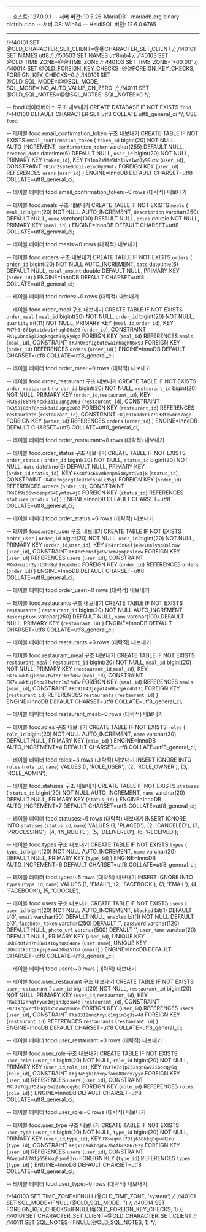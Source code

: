 -- --------------------------------------------------------
-- 호스트:                          127.0.0.1
-- 서버 버전:                        10.5.26-MariaDB - mariadb.org binary distribution
-- 서버 OS:                        Win64
-- HeidiSQL 버전:                  12.6.0.6765
-- --------------------------------------------------------

/*!40101 SET @OLD_CHARACTER_SET_CLIENT=@@CHARACTER_SET_CLIENT */;
/*!40101 SET NAMES utf8 */;
/*!50503 SET NAMES utf8mb4 */;
/*!40103 SET @OLD_TIME_ZONE=@@TIME_ZONE */;
/*!40103 SET TIME_ZONE='+00:00' */;
/*!40014 SET @OLD_FOREIGN_KEY_CHECKS=@@FOREIGN_KEY_CHECKS, FOREIGN_KEY_CHECKS=0 */;
/*!40101 SET @OLD_SQL_MODE=@@SQL_MODE, SQL_MODE='NO_AUTO_VALUE_ON_ZERO' */;
/*!40111 SET @OLD_SQL_NOTES=@@SQL_NOTES, SQL_NOTES=0 */;


-- food 데이터베이스 구조 내보내기
CREATE DATABASE IF NOT EXISTS `food` /*!40100 DEFAULT CHARACTER SET utf8 COLLATE utf8_general_ci */;
USE `food`;

-- 테이블 food.email_confirmation_token 구조 내보내기
CREATE TABLE IF NOT EXISTS `email_confirmation_token` (
  `token_id` bigint(20) NOT NULL AUTO_INCREMENT,
  `confirmation_token` varchar(255) DEFAULT NULL,
  `created_date` datetime(6) DEFAULT NULL,
  `user_id` bigint(20) NOT NULL,
  PRIMARY KEY (`token_id`),
  KEY `FK1nn2s9fe9dn1ive1wd0y99utv` (`user_id`),
  CONSTRAINT `FK1nn2s9fe9dn1ive1wd0y99utv` FOREIGN KEY (`user_id`) REFERENCES `users` (`user_id`)
) ENGINE=InnoDB DEFAULT CHARSET=utf8 COLLATE=utf8_general_ci;

-- 테이블 데이터 food.email_confirmation_token:~0 rows (대략적) 내보내기

-- 테이블 food.meals 구조 내보내기
CREATE TABLE IF NOT EXISTS `meals` (
  `meal_id` bigint(20) NOT NULL AUTO_INCREMENT,
  `description` varchar(250) DEFAULT NULL,
  `name` varchar(100) DEFAULT NULL,
  `price` double NOT NULL,
  PRIMARY KEY (`meal_id`)
) ENGINE=InnoDB DEFAULT CHARSET=utf8 COLLATE=utf8_general_ci;

-- 테이블 데이터 food.meals:~0 rows (대략적) 내보내기

-- 테이블 food.orders 구조 내보내기
CREATE TABLE IF NOT EXISTS `orders` (
  `order_id` bigint(20) NOT NULL AUTO_INCREMENT,
  `date` datetime(6) DEFAULT NULL,
  `total_amount` double DEFAULT NULL,
  PRIMARY KEY (`order_id`)
) ENGINE=InnoDB DEFAULT CHARSET=utf8 COLLATE=utf8_general_ci;

-- 테이블 데이터 food.orders:~0 rows (대략적) 내보내기

-- 테이블 food.order_meal 구조 내보내기
CREATE TABLE IF NOT EXISTS `order_meal` (
  `meal_id` bigint(20) NOT NULL,
  `order_id` bigint(20) NOT NULL,
  `quantity` int(11) NOT NULL,
  PRIMARY KEY (`meal_id`,`order_id`),
  KEY `FK7h0r8f1gtutdwa1rhagh06x93` (`order_id`),
  CONSTRAINT `FK1yvbno5g32ogkngct94y8y0gd` FOREIGN KEY (`meal_id`) REFERENCES `meals` (`meal_id`),
  CONSTRAINT `FK7h0r8f1gtutdwa1rhagh06x93` FOREIGN KEY (`order_id`) REFERENCES `orders` (`order_id`)
) ENGINE=InnoDB DEFAULT CHARSET=utf8 COLLATE=utf8_general_ci;

-- 테이블 데이터 food.order_meal:~0 rows (대략적) 내보내기

-- 테이블 food.order_restaurant 구조 내보내기
CREATE TABLE IF NOT EXISTS `order_restaurant` (
  `order_id` bigint(20) NOT NULL,
  `restaurant_id` bigint(20) NOT NULL,
  PRIMARY KEY (`order_id`,`restaurant_id`),
  KEY `FK358j86h78ncxk3ai0ugng2063` (`restaurant_id`),
  CONSTRAINT `FK358j86h78ncxk3ai0ugng2063` FOREIGN KEY (`restaurant_id`) REFERENCES `restaurants` (`restaurant_id`),
  CONSTRAINT `FKjp01o1dxni77938fqwnnh7agp` FOREIGN KEY (`order_id`) REFERENCES `orders` (`order_id`)
) ENGINE=InnoDB DEFAULT CHARSET=utf8 COLLATE=utf8_general_ci;

-- 테이블 데이터 food.order_restaurant:~0 rows (대략적) 내보내기

-- 테이블 food.order_status 구조 내보내기
CREATE TABLE IF NOT EXISTS `order_status` (
  `order_id` bigint(20) NOT NULL,
  `status_id` bigint(20) NOT NULL,
  `date` datetime(6) DEFAULT NULL,
  PRIMARY KEY (`order_id`,`status_id`),
  KEY `FKs8f9s66vmbenpm548ymtiw4j8` (`status_id`),
  CONSTRAINT `FK48efngdcgl1e9tkfbcalk35gl` FOREIGN KEY (`order_id`) REFERENCES `orders` (`order_id`),
  CONSTRAINT `FKs8f9s66vmbenpm548ymtiw4j8` FOREIGN KEY (`status_id`) REFERENCES `statuses` (`status_id`)
) ENGINE=InnoDB DEFAULT CHARSET=utf8 COLLATE=utf8_general_ci;

-- 테이블 데이터 food.order_status:~0 rows (대략적) 내보내기

-- 테이블 food.order_user 구조 내보내기
CREATE TABLE IF NOT EXISTS `order_user` (
  `order_id` bigint(20) NOT NULL,
  `user_id` bigint(20) NOT NULL,
  PRIMARY KEY (`order_id`,`user_id`),
  KEY `FK4rr5n6sfje9w1em7ynp8slrow` (`user_id`),
  CONSTRAINT `FK4rr5n6sfje9w1em7ynp8slrow` FOREIGN KEY (`user_id`) REFERENCES `users` (`user_id`),
  CONSTRAINT `FKm7muior2ynl30n8qh9yqembso` FOREIGN KEY (`order_id`) REFERENCES `orders` (`order_id`)
) ENGINE=InnoDB DEFAULT CHARSET=utf8 COLLATE=utf8_general_ci;

-- 테이블 데이터 food.order_user:~0 rows (대략적) 내보내기

-- 테이블 food.restaurants 구조 내보내기
CREATE TABLE IF NOT EXISTS `restaurants` (
  `restaurant_id` bigint(20) NOT NULL AUTO_INCREMENT,
  `description` varchar(250) DEFAULT NULL,
  `name` varchar(100) DEFAULT NULL,
  PRIMARY KEY (`restaurant_id`)
) ENGINE=InnoDB DEFAULT CHARSET=utf8 COLLATE=utf8_general_ci;

-- 테이블 데이터 food.restaurants:~0 rows (대략적) 내보내기

-- 테이블 food.restaurant_meal 구조 내보내기
CREATE TABLE IF NOT EXISTS `restaurant_meal` (
  `restaurant_id` bigint(20) NOT NULL,
  `meal_id` bigint(20) NOT NULL,
  PRIMARY KEY (`restaurant_id`,`meal_id`),
  KEY `FK7xuwktuj8npc7twfdr1m3fu8w` (`meal_id`),
  CONSTRAINT `FK7xuwktuj8npc7twfdr1m3fu8w` FOREIGN KEY (`meal_id`) REFERENCES `meals` (`meal_id`),
  CONSTRAINT `FKb91043jejuf4v06v1pkndhf71` FOREIGN KEY (`restaurant_id`) REFERENCES `restaurants` (`restaurant_id`)
) ENGINE=InnoDB DEFAULT CHARSET=utf8 COLLATE=utf8_general_ci;

-- 테이블 데이터 food.restaurant_meal:~0 rows (대략적) 내보내기

-- 테이블 food.roles 구조 내보내기
CREATE TABLE IF NOT EXISTS `roles` (
  `role_id` bigint(20) NOT NULL AUTO_INCREMENT,
  `name` varchar(20) DEFAULT NULL,
  PRIMARY KEY (`role_id`)
) ENGINE=InnoDB AUTO_INCREMENT=4 DEFAULT CHARSET=utf8 COLLATE=utf8_general_ci;

-- 테이블 데이터 food.roles:~3 rows (대략적) 내보내기
INSERT IGNORE INTO `roles` (`role_id`, `name`) VALUES
	(1, 'ROLE_USER'),
	(2, 'ROLE_OWNER'),
	(3, 'ROLE_ADMIN');

-- 테이블 food.statuses 구조 내보내기
CREATE TABLE IF NOT EXISTS `statuses` (
  `status_id` bigint(20) NOT NULL AUTO_INCREMENT,
  `name` varchar(20) DEFAULT NULL,
  PRIMARY KEY (`status_id`)
) ENGINE=InnoDB AUTO_INCREMENT=7 DEFAULT CHARSET=utf8 COLLATE=utf8_general_ci;

-- 테이블 데이터 food.statuses:~6 rows (대략적) 내보내기
INSERT IGNORE INTO `statuses` (`status_id`, `name`) VALUES
	(1, 'PLACED'),
	(2, 'CANCELED'),
	(3, 'PROCESSING'),
	(4, 'IN_ROUTE'),
	(5, 'DELIVERED'),
	(6, 'RECEIVED');

-- 테이블 food.types 구조 내보내기
CREATE TABLE IF NOT EXISTS `types` (
  `type_id` bigint(20) NOT NULL AUTO_INCREMENT,
  `name` varchar(20) DEFAULT NULL,
  PRIMARY KEY (`type_id`)
) ENGINE=InnoDB AUTO_INCREMENT=6 DEFAULT CHARSET=utf8 COLLATE=utf8_general_ci;

-- 테이블 데이터 food.types:~5 rows (대략적) 내보내기
INSERT IGNORE INTO `types` (`type_id`, `name`) VALUES
	(1, 'EMAIL'),
	(2, 'FACEBOOK'),
	(3, 'EMAIL'),
	(4, 'FACEBOOK'),
	(5, 'GOOGLE');

-- 테이블 food.users 구조 내보내기
CREATE TABLE IF NOT EXISTS `users` (
  `user_id` bigint(20) NOT NULL AUTO_INCREMENT,
  `blocked` bit(1) DEFAULT b'0',
  `email` varchar(50) DEFAULT NULL,
  `enabled` bit(1) NOT NULL DEFAULT b'0',
  `facebook_token` varchar(250) DEFAULT '',
  `password` varchar(120) DEFAULT NULL,
  `photo_url` varchar(500) DEFAULT '',
  `user_name` varchar(20) DEFAULT NULL,
  PRIMARY KEY (`user_id`),
  UNIQUE KEY `UKk8d0f2n7n88w1a16yhua64onx` (`user_name`),
  UNIQUE KEY `UK6dotkott2kjsp8vw4d0m25fb7` (`email`)
) ENGINE=InnoDB DEFAULT CHARSET=utf8 COLLATE=utf8_general_ci;

-- 테이블 데이터 food.users:~0 rows (대략적) 내보내기

-- 테이블 food.user_restaurant 구조 내보내기
CREATE TABLE IF NOT EXISTS `user_restaurant` (
  `user_id` bigint(20) NOT NULL,
  `restaurant_id` bigint(20) NOT NULL,
  PRIMARY KEY (`user_id`,`restaurant_id`),
  KEY `FKa8312nnqfryuc1mjin3g3sw4d` (`restaurant_id`),
  CONSTRAINT `FK71krgv2rfl0qimx5cvwqmvuo8` FOREIGN KEY (`user_id`) REFERENCES `users` (`user_id`),
  CONSTRAINT `FKa8312nnqfryuc1mjin3g3sw4d` FOREIGN KEY (`restaurant_id`) REFERENCES `restaurants` (`restaurant_id`)
) ENGINE=InnoDB DEFAULT CHARSET=utf8 COLLATE=utf8_general_ci;

-- 테이블 데이터 food.user_restaurant:~0 rows (대략적) 내보내기

-- 테이블 food.user_role 구조 내보내기
CREATE TABLE IF NOT EXISTS `user_role` (
  `user_id` bigint(20) NOT NULL,
  `role_id` bigint(20) NOT NULL,
  PRIMARY KEY (`user_id`,`role_id`),
  KEY `FKt7e7djp752sqn6w22i6ocqy6q` (`role_id`),
  CONSTRAINT `FKj345gk1bovqvfame88rcx7yyx` FOREIGN KEY (`user_id`) REFERENCES `users` (`user_id`),
  CONSTRAINT `FKt7e7djp752sqn6w22i6ocqy6q` FOREIGN KEY (`role_id`) REFERENCES `roles` (`role_id`)
) ENGINE=InnoDB DEFAULT CHARSET=utf8 COLLATE=utf8_general_ci;

-- 테이블 데이터 food.user_role:~0 rows (대략적) 내보내기

-- 테이블 food.user_type 구조 내보내기
CREATE TABLE IF NOT EXISTS `user_type` (
  `user_id` bigint(20) NOT NULL,
  `type_id` bigint(20) NOT NULL,
  PRIMARY KEY (`user_id`,`type_id`),
  KEY `FKweqmhl781j658kkq0qom81ru` (`type_id`),
  CONSTRAINT `FKgx1oa4kbhp6v2h4fkcs86782y` FOREIGN KEY (`user_id`) REFERENCES `users` (`user_id`),
  CONSTRAINT `FKweqmhl781j658kkq0qom81ru` FOREIGN KEY (`type_id`) REFERENCES `types` (`type_id`)
) ENGINE=InnoDB DEFAULT CHARSET=utf8 COLLATE=utf8_general_ci;

-- 테이블 데이터 food.user_type:~0 rows (대략적) 내보내기

/*!40103 SET TIME_ZONE=IFNULL(@OLD_TIME_ZONE, 'system') */;
/*!40101 SET SQL_MODE=IFNULL(@OLD_SQL_MODE, '') */;
/*!40014 SET FOREIGN_KEY_CHECKS=IFNULL(@OLD_FOREIGN_KEY_CHECKS, 1) */;
/*!40101 SET CHARACTER_SET_CLIENT=@OLD_CHARACTER_SET_CLIENT */;
/*!40111 SET SQL_NOTES=IFNULL(@OLD_SQL_NOTES, 1) */;
